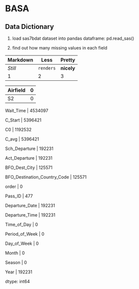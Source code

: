 # BASA

Data Dictionary
---
1. load sas7bdat dataset into pandas dataframe: pd.read_sas()

2. find out how many missing values in each field

Markdown | Less | Pretty
--- | --- | ---
*Still* | `renders` | **nicely**
1 | 2 | 3

Airfield |                             0
---|---
S2     |                               0

Wait_Time  |                     4534097

C_Start     |                    5396421

C0           |                   1192532

C_avg         |                  5396421

Sch_Departure  |                  192231

Act_Departure   |                 192231

BFO_Dest_City    |                125571

BFO_Destination_Country_Code |    125571

order                         |        0

Pass_ID                        |     477

Departure_Date                  | 192231

Departure_Time        |           192231

Time_of_Day            |               0

Period_of_Week          |              0

Day_of_Week              |             0

Month                     |            0

Season                     |           0

Year                        |     192231

dtype: int64

